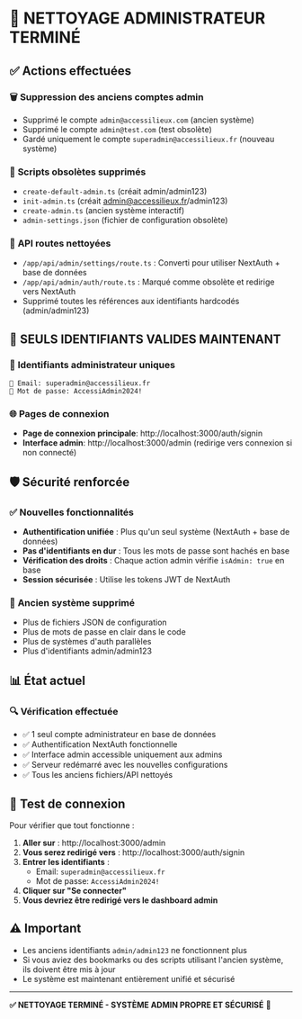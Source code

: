 
# 🧹 NETTOYAGE ADMINISTRATEUR TERMINÉ

## ✅ **Actions effectuées**

### 🗑️ **Suppression des anciens comptes admin**
- Supprimé le compte `admin@accessilieux.com` (ancien système)
- Supprimé le compte `admin@test.com` (test obsolète)
- Gardé uniquement le compte `superadmin@accessilieux.fr` (nouveau système)

### 📁 **Scripts obsolètes supprimés**
- `create-default-admin.ts` (créait admin/admin123)
- `init-admin.ts` (créait admin@accessilieux.fr/admin123)  
- `create-admin.ts` (ancien système interactif)
- `admin-settings.json` (fichier de configuration obsolète)

### 🔧 **API routes nettoyées**
- `/app/api/admin/settings/route.ts` : Converti pour utiliser NextAuth + base de données
- `/app/api/admin/auth/route.ts` : Marqué comme obsolète et redirige vers NextAuth
- Supprimé toutes les références aux identifiants hardcodés (admin/admin123)

## 🎯 **SEULS IDENTIFIANTS VALIDES MAINTENANT**

### 🔐 **Identifiants administrateur uniques**
```
📧 Email: superadmin@accessilieux.fr
🔑 Mot de passe: AccessiAdmin2024!
```

### 🌐 **Pages de connexion**
- **Page de connexion principale**: http://localhost:3000/auth/signin
- **Interface admin**: http://localhost:3000/admin (redirige vers connexion si non connecté)

## 🛡️ **Sécurité renforcée**

### ✅ **Nouvelles fonctionnalités**
- **Authentification unifiée** : Plus qu'un seul système (NextAuth + base de données)
- **Pas d'identifiants en dur** : Tous les mots de passe sont hachés en base
- **Vérification des droits** : Chaque action admin vérifie `isAdmin: true` en base
- **Session sécurisée** : Utilise les tokens JWT de NextAuth

### 🚫 **Ancien système supprimé**
- Plus de fichiers JSON de configuration
- Plus de mots de passe en clair dans le code
- Plus de systèmes d'auth parallèles
- Plus d'identifiants admin/admin123

## 📊 **État actuel**

### 🔍 **Vérification effectuée**
- ✅ 1 seul compte administrateur en base de données
- ✅ Authentification NextAuth fonctionnelle
- ✅ Interface admin accessible uniquement aux admins
- ✅ Serveur redémarré avec les nouvelles configurations
- ✅ Tous les anciens fichiers/API nettoyés

## 🚀 **Test de connexion**

Pour vérifier que tout fonctionne :

1. **Aller sur** : http://localhost:3000/admin
2. **Vous serez redirigé vers** : http://localhost:3000/auth/signin
3. **Entrer les identifiants** : 
   - Email: `superadmin@accessilieux.fr`
   - Mot de passe: `AccessiAdmin2024!`
4. **Cliquer sur "Se connecter"**
5. **Vous devriez être redirigé vers le dashboard admin**

## ⚠️ **Important**

- Les anciens identifiants `admin/admin123` ne fonctionnent plus
- Si vous aviez des bookmarks ou des scripts utilisant l'ancien système, ils doivent être mis à jour
- Le système est maintenant entièrement unifié et sécurisé

---

**✅ NETTOYAGE TERMINÉ - SYSTÈME ADMIN PROPRE ET SÉCURISÉ** 🚀
